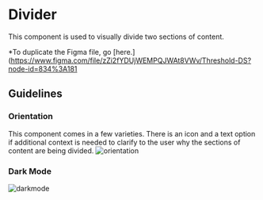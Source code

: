 # Divider 

This component is used to visually divide two sections of content.

*To duplicate the Figma file, go [here.](https://www.figma.com/file/zZi2fYDUjWEMPQJWAt8VWv/Threshold-DS?node-id=834%3A181

## Guidelines

### Orientation
This component comes in a few varieties. There is an icon and a text option if additional context is needed to clarify to the user why the sections of content are being divided.
![orientation](https://user-images.githubusercontent.com/57226633/196754451-7c6b6ab2-ab18-402f-869f-b18c555e6692.png)

### Dark Mode

![darkmode](https://user-images.githubusercontent.com/57226633/196754465-a073851e-05c1-4e0a-a0df-50dad8e1fc25.png)
